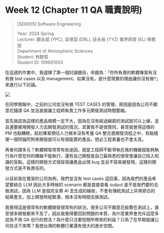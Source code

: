 # Week 12 (Chapter 11 QA 職責說明)

> [SE6005] Software Engineering
> 
> Year: 2024 Spring   
> Lecturer: 鄭永斌 (YPC), 梁德容 (DRL), 莊永裕 (YYZ) 業界師資 (EL) 等教授  
> Department of Atmospheric Sciences  
> Student: 林群賀  
> Student ID: 109601003

在這週的作業中，我選擇了第一個討論題目，命題為：「你所負責的軟體專案有沒有做 test cases 以及 management，如果沒有，是什麼現實的理由讓你沒有做?」來進行以下討論。


![](https://mailtrap.io/wp-content/uploads/2020/06/testing_meme3.png)

在同學簡報中，之前的公司並沒有做 TEST CASES 的管理，原因是因為公司不願意花錢請 QA 並且直接讓工程師負責工作多元開發測試時間壓縮。

首先我認為這樣的產品規模一定不大，因為在沒有經過縝密的測試就可以上線，並且還要挪用開發人力去開發測試的情況，其實我不是很贊同，甚至我覺得這樣的 PM 也點糟糕，起初專案預估人力根本沒有考量 QA 整合進開發流程之中，有點隨便一個阿貓阿狗來開發就可以有個能賣的產品，想必工程素養也不會太高。

再者何謂多元？軟體開發常常有些迷因，就是工程師不斷爭執在我的機器就能夠執行為什麼在你的機器不能執行，還有自己開發是自己最熟悉的很常會讓自己陷入知識的盲點，這樣的開發方式很容易讓產品出現 bug 並且不容易被發現，這樣的開發方式是不負責任的。

以目前我在實習的公司為例，我們並沒有 test cases 這回事，因為我們的產品希望要結合 LLM 因此大多時候的 scenario 都是直接查看 output 是不是我們要的去做測試，因為 LLM 是個完全靠 AI 去生成的緣故，不會有傳統測試上非黑即白的結果產生，加上開發時程緊湊，根本沒有時間去做測試。

我覺得這是很常有的軟體開發很常有的狀況，很多公司不願意花經費在測試上，甚至很多開發都來不及了，因此我覺得要回到問題的本質，為什麼業界會充斥這麼多認為不用 QA 也行的想法？為什麼只注重短期所帶來的利益？只為了在早期就讓公司存活下來嗎？我想台灣的軟體行業還有很大的進步空間。